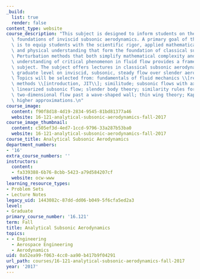 ```yaml
---
_build:
  list: true
  render: false
content_type: website
course_description: "This subject is designed to inform students on the analytical\
  \ foundations of inviscid subsonic aerodynamics. A primary goal of this subject\
  \ is to equip students with the scientific rigor, applied mathematical complexity,\
  \ and physical understanding that form the foundation of classical subsonic aerodynamics.\
  \ Perturbation methods that both simplify mathematical complexity and expand physical\
  \ understanding of critical phenomenon in fluid flow provides a framework for the\
  \ subject. The subject offers lectures in classical subsonic aerodynamics at the\
  \ graduate level on inviscid, subsonic, steady flow over slender aerodynamic bodies.\
  \ Topics will be selected from: fundamentals of fluid mechanics \\[review\\]; singular-perturbation\
  \ methods \\[introduction, JIT\\]; similitude; subsonic flows with axial symmetry;\
  \ linearized subsonic flow; slender body theory; similarity rules for subsonic flows;\
  \ two-dimensional flow past a wave-shaped wall; thin wing theory; Kaplan\u2019s\
  \ higher approximations.\n"
course_image:
  content: f90f8d18-4d19-2834-9545-81bd81377a46
  website: 16-121-analytical-subsonic-aerodynamics-fall-2017
course_image_thumbnail:
  content: c505ef3d-4ed7-1ccd-9796-33a287b53ba0
  website: 16-121-analytical-subsonic-aerodynamics-fall-2017
course_title: Analytical Subsonic Aerodynamics
department_numbers:
- '16'
extra_course_numbers: ''
instructors:
  content:
  - fa339388-6b76-8cbb-5423-a79d584207cf
  website: ocw-www
learning_resource_types:
- Problem Sets
- Lecture Notes
legacy_uid: 1443082c-87dd-dd06-b049-5f6cfa5ed2a3
level:
- Graduate
primary_course_number: '16.121'
term: Fall
title: Analytical Subsonic Aerodynamics
topics:
- - Engineering
  - Aerospace Engineering
  - Aerodynamics
uid: 0a52ea99-f063-4cc0-aa90-b417b9f04291
url_path: courses/16-121-analytical-subsonic-aerodynamics-fall-2017
year: '2017'
---
```

